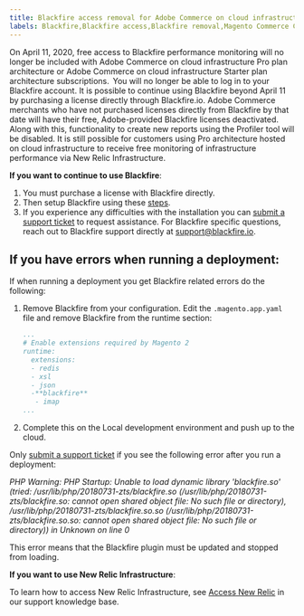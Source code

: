 ```yaml
---
title: Blackfire access removal for Adobe Commerce on cloud infrastructure
labels: Blackfire,Blackfire access,Blackfire removal,Magento Commerce Cloud,Pro,Magento,Starter,New Relic,PHP,blackfire.io,extensions,Adobe Commerce,cloud infrastructure
---
```


On April 11, 2020, free access to Blackfire performance monitoring will no longer be included with Adobe Commerce on cloud infrastructure Pro plan architecture or Adobe Commerce on cloud infrastructure Starter plan architecture subscriptions.  You will no longer be able to log in to your Blackfire account. It is possible to continue using Blackfire beyond April 11 by purchasing a license directly through Blackfire.io. Adobe Commerce merchants who have not purchased licenses directly from Blackfire by that date will have their free, Adobe-provided Blackfire licenses deactivated. Along with this, functionality to create new reports using the Profiler tool will be disabled. It is still possible for customers using Pro architecture hosted on cloud infrastructure to receive free monitoring of infrastructure performance via New Relic Infrastructure.

**If you want to continue to use Blackfire**:

1. You must purchase a license with Blackfire directly.
1. Then setup Blackfire using these [steps](https://blackfire.io/docs/integrations/paas/magentocloud).
1. If you experience any difficulties with the installation you can [submit a support ticket](https://support.magento.com/hc/en-us/articles/360000913794#submit-ticket) to request assistance. For Blackfire specific questions, reach out to Blackfire support directly at [support@blackfire.io](mailto:support@blackfire.io).

## If you have errors when running a deployment:

If when running a deployment you get Blackfire related errors do the following:

1. Remove Blackfire from your configuration. Edit the `.magento.app.yaml` file and remove Blackfire from the runtime section:
    ```YAML
    ...
    # Enable extensions required by Magento 2
    runtime:
      extensions:
      - redis
      - xsl
      - json
      -**blackfire**
       - imap
    ...
    ```
1. Complete this on the Local development environment and push up to the cloud.

Only [submit a support ticket](https://support.magento.com/hc/en-us/articles/360000913794#submit-ticket) if you see the following error after you run a deployment:

 *PHP Warning: PHP Startup: Unable to load dynamic library 'blackfire.so' (tried: /usr/lib/php/20180731-zts/blackfire.so (/usr/lib/php/20180731-zts/blackfire.so: cannot open shared object file: No such file or directory), /usr/lib/php/20180731-zts/blackfire.so.so (/usr/lib/php/20180731-zts/blackfire.so.so: cannot open shared object file: No such file or directory)) in Unknown on line 0*

This error means that the Blackfire plugin must be updated and stopped from loading.

**If you want to use New Relic Infrastructure**:

To learn how to access New Relic Infrastructure, see [Access New Relic](https://support.magento.com/hc/en-us/articles/360039127712) in our support knowledge base.
